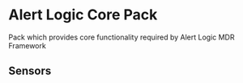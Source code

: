 # Alert Logic Core Pack

Pack which provides core functionality required by Alert Logic MDR Framework

## Sensors

